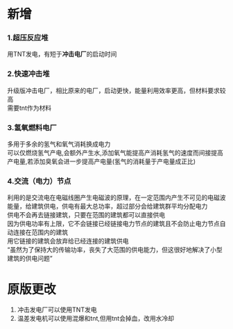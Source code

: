 # 新增
### 1.超压反应堆
用TNT发电，有短于**冲击电厂**的启动时间
### 2.快速冲击堆
升级版冲击电厂，相比原来的电厂，启动更快，能量利用效率更高，但材料要求较高  
需要tnt作为材料
### 3.氢氧燃料电厂
多用于多余的氢气和氧气消耗换成电力  
可以仅燃烧氢气产电,会额外产生水,添加氧气能提高产消耗氢气的速度而间接提高产电量,若添加臭氧会进一步提高产电量(氢气的消耗量于产电量成正比)
### 4.交流（电力）节点  
利用的是交流电在电磁线圈产生电磁波的原理，在一定范围内产生不可见的电磁波能量，给建筑供电，供电有最大总功率，超过部分会给建筑群平均分配电力  
供电不会再去链接建筑，只要在范围的建筑都可以直接供电  
因为供电功率有上限，它不会链接已经链接电力节点的建筑且不会防止电力节点自动连接在范围内的建筑  
用它链接的建筑会放弃给已经连接的建筑供电  
“虽然为了保持大的传输功率，丧失了大范围的供电能力，但这很好地解决了小型建筑的供电问题”
# 原版更改
1. 冲击发电厂可以使用TNT发电
2. 温差发电机可以使用混爆和tnt,但用tnt会掉血，改用水冷却